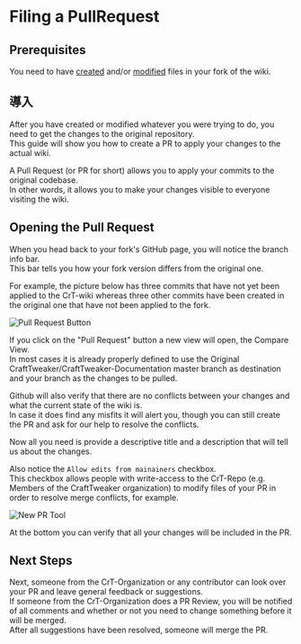 # Filing a PullRequest

## Prerequisites

You need to have [created](/Contribute/OnlineEditor_Create) and/or [modified](/Contribute/OnlineEditor_Edit) files in your fork of the wiki.

## 導入

After you have created or modified whatever you were trying to do, you need to get the changes to the original repository.  
This guide will show you how to create a PR to apply your changes to the actual wiki.

A Pull Request (or PR for short) allows you to apply your commits to the original codebase.  
In other words, it allows you to make your changes visible to everyone visiting the wiki.

## Opening the Pull Request

When you head back to your fork's GitHub page, you will notice the branch info bar.  
This bar tells you how your fork version differs from the original one.

For example, the picture below has three commits that have not yet been applied to the CrT-wiki whereas three other commits have been created in the original one that have not been applied to the fork.

![Pull Request Button](/Contribute/assets/PullRequest_Compare_PullRequestButton.png)

If you click on the "Pull Request" button a new view will open, the Compare View.  
In most cases it is already properly defined to use the Original CraftTweaker/CraftTweaker-Documentation master branch as destination and your branch as the changes to be pulled.

Github will also verify that there are no conflicts between your changes and what the current state of the wiki is.  
In case it does find any misfits it will alert you, though you can still create the PR and ask for our help to resolve the conflicts.

Now all you need is provide a descriptive title and a description that will tell us about the changes.

Also notice the `Allow edits from mainainers` checkbox.  
This checkbox allows people with write-access to the CrT-Repo (e.g. Members of the CraftTweaker organization) to modify files of your PR in order to resolve merge conflicts, for example.

![New PR Tool](/Contribute/assets/PullRequest_Create.png)

At the bottom you can verify that all your changes will be included in the PR.

## Next Steps

Next, someone from the CrT-Organization or any contributor can look over your PR and leave general feedback or suggestions.  
If someone from the CrT-Organization does a PR Review, you will be notified of all comments and whether or not you need to change something before it will be merged.  
After all suggestions have been resolved, someone will merge the PR.